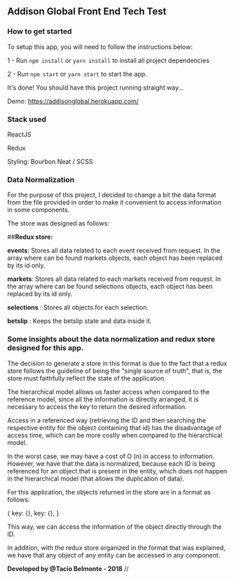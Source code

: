 
## Addison Global Front End Tech Test


### How to get started

To setup this app, you will need to follow the instructions below:

1 - Run `npm install` or `yarn install` to install all project dependencies 

2 - Run `npm start` or `yarn start` to start the app.

It's done! You should have this project running straight way...

Demo: https://addisonglobal.herokuapp.com/


### Stack used

ReactJS

Redux

Styling: Bourbon Neat / SCSS

### Data Normalization
For the purpose of this project, I decided to change a bit the data format from the file provided in order to make it convenient to access information in some components.

The store was designed as follows:

##**Redux store:**

**events**: Stores all data related to each event received from request. In the array where can be found markets objects, each object has been replaced by its id only. 

**markets**: Stores all data related to each markets received from request. In the array where can be found selections objects, each object has been replaced by its id only.

**selections** : Stores all objects for each selection.

**betslip** : Keeps the betslip state and data inside it.

### Some insights about the data normalization and redux store designed for this app.

The decision to generate a store in this format is due to the fact that a redux store follows the guideline of being the "single source of truth", that is, the store must faithfully reflect the state of the application.

The hierarchical model allows us faster access when compared to the reference model, since all the information is directly arranged, it is necessary to access the key to return the desired information.

Access in a referenced way (retrieving the ID and then searching the respective entity for the object containing that id) has the disadvantage of access time, which can be more costly when compared to the hierarchical model.

In the worst case, we may have a cost of O (n) in access to information. However, we have that the data is normalized, because each ID is being referenced for an object that is present in the entity, which does not happen in the hierarchical model (that allows the duplication of data).

For this application, the objects returned in the store are in a format as follows:

{
key: {},
key: {},
}

This way, we can access the information of the object directly through the ID.

In addition, with the redux store organized in the format that was explained, we have that any object of any entity can be accessed in any component.


**Developed by @Tacio Belmonte - 2018**
//